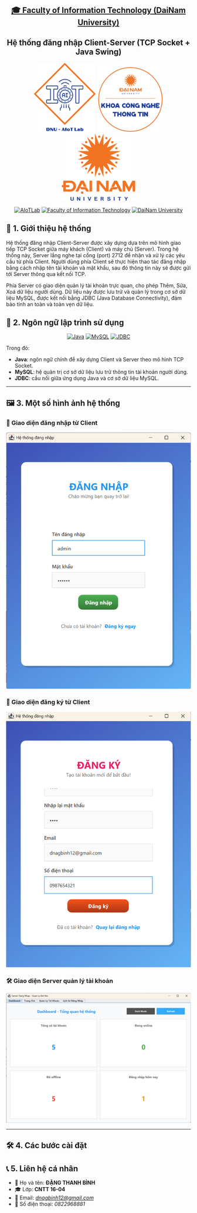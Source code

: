 <h2 align="center">
    <a href="https://dainam.edu.vn/vi/khoa-cong-nghe-thong-tin">
    🎓 Faculty of Information Technology (DaiNam University)
    </a>
</h2>
<h2 align="center">
   Hệ thống đăng nhập Client-Server (TCP Socket + Java Swing)
</h2>
<div align="center">
    <p align="center">
        <img src="docs/aiotlab_logo.png" alt="AIoTLab Logo" width="170"/>
        <img src="docs/fitdnu_logo.png" alt="AIoTLab Logo" width="180"/>
        <img src="docs/dnu_logo.png" alt="DaiNam University Logo" width="200"/>
    </p>

[![AIoTLab](https://img.shields.io/badge/AIoTLab-green?style=for-the-badge)](https://www.facebook.com/DNUAIoTLab)
[![Faculty of Information Technology](https://img.shields.io/badge/Faculty%20of%20Information%20Technology-blue?style=for-the-badge)](https://dainam.edu.vn/vi/khoa-cong-nghe-thong-tin)
[![DaiNam University](https://img.shields.io/badge/DaiNam%20University-orange?style=for-the-badge)](https://dainam.edu.vn)

</div>

## 📖 1. Giới thiệu hệ thống
Hệ thống đăng nhập Client-Server được xây dựng dựa trên mô hình giao tiếp TCP Socket giữa máy khách (Client) và máy chủ (Server). Trong hệ thống này, Server lắng nghe tại cổng (port) 2712 để nhận và xử lý các yêu cầu từ phía Client. Người dùng phía Client sẽ thực hiện thao tác đăng nhập bằng cách nhập tên tài khoản và mật khẩu, sau đó thông tin này sẽ được gửi tới Server thông qua kết nối TCP.

Phía Server có giao diện quản lý tài khoản trực quan, cho phép Thêm, Sửa, Xoá dữ liệu người dùng. Dữ liệu này được lưu trữ và quản lý trong cơ sở dữ liệu MySQL, được kết nối bằng JDBC (Java Database Connectivity), đảm bảo tính an toàn và toàn vẹn dữ liệu.

## 🔧 2. Ngôn ngữ lập trình sử dụng  
<div align="center">

[![Java](https://img.shields.io/badge/Java-007396?style=for-the-badge&logo=java&logoColor=white)](https://www.java.com/) 
[![MySQL](https://img.shields.io/badge/MySQL-4479A1?style=for-the-badge&logo=mysql&logoColor=white)](https://www.mysql.com/) 
[![JDBC](https://img.shields.io/badge/JDBC-FF6F00?style=for-the-badge&logo=java&logoColor=white)](https://docs.oracle.com/javase/8/docs/technotes/guides/jdbc/)

</div>

Trong đó:  
- **Java**: ngôn ngữ chính để xây dựng Client và Server theo mô hình TCP Socket.  
- **MySQL**: hệ quản trị cơ sở dữ liệu lưu trữ thông tin tài khoản người dùng.  
- **JDBC**: cầu nối giữa ứng dụng Java và cơ sở dữ liệu MySQL.  

---

## 🖼️ 3. Một số hình ảnh hệ thống  

### 🔑 Giao diện đăng nhập từ Client  
![Login](docs/client_login.png)  

### 🔏 Giao diện đăng ký từ Client  
![Register](docs/client_register.png)  

### 🛠️ Giao diện Server quản lý tài khoản  
![Server](docs/server_dashboard.png)  

---
## 🛠️ 4. Các bước cài đặt

## 📞 5. Liên hệ cá nhân  
- 👤 Họ và tên: **ĐẶNG THANH BÌNH**  
- 🎓 Lớp: **CNTT 16-04**  
- 📧 Email: *dnagbinh12@gmail.com*  
- 📱 Số điện thoại: *0822968881*  
